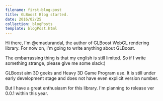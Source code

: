 ```yaml
---
filename: first-blog-post
title: GLBoost Blog started.
date: 2016/02/25
collection: blogPosts
template: blogPost.html
---
```


Hi there, I'm @emadurandal, the author of GLBoost WebGL rendering library.
For now on, I'm going to write anything about GLBoost.

The embarrassing thing is that my english is still limited.
So if I write something strange, please give me some slack:)

GLBoost aim 3D geeks and Heavy 3D Game Program use.
It is still under early development stage and does not have even explicit version number.

But I have a great enthusiasm for this library.
I'm planning to release ver 0.0.1 within this year.
